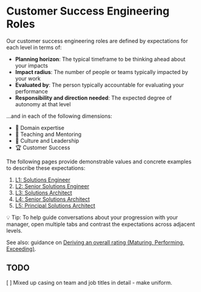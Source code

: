 # Customer Success Engineering Roles

Our customer success engineering roles are defined by expectations for each level in terms of:

- **Planning horizon**: The typical timeframe to be thinking ahead about your impacts
- **Impact radius**: The number of people or teams typically impacted by your work
- **Evaluated by**: The person typically accountable for evaluating your performance
- **Responsibility and direction needed**: The expected degree of autonomy at that level

...and in each of the following dimensions:

- 🦉 Domain expertise
- 🌱 Teaching and Mentoring
- 🧭 Culture and Leadership
- 🏆 Customer Success

The following pages provide demonstrable values and concrete examples to describe these expectations:

1. [L1: Solutions Engineer](L1-Solutions-Engineer.md)
2. [L2: Senior Solutions Engineer](L2-Senior-Solutions-Engineer.md)
3. [L3: Solutions Architect](L3-Solutions-Architect.md)
4. [L4: Senior Solutions Architect](L4-Senior-Solutions-Architect.md)
5. [L5: Principal Solutions Architect](L5-Principal-Solutions-Architect.md)

💡 Tip: To help guide conversations about your progression with your manager, open multiple tabs and contrast the expectations across adjacent levels.

See also: guidance on [Deriving an overall rating (Maturing, Performing, Exceeding)](Overall-Ratings.md).

## TODO

[ ] Mixed up casing on team and job titles in detail - make uniform.
